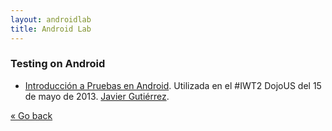 ```yaml
---
layout: androidlab
title: Android Lab
---
```


### Testing on Android

  * [Introducción a Pruebas en Android](http://es.slideshare.net/mobile/Javier_J/testing-en-android-03). Utilizada en el #IWT2 DojoUS del 15 de mayo de 2013. [Javier Gutiérrez](https://twitter.com/IWT2_Javier).

[&laquo; Go back](./)